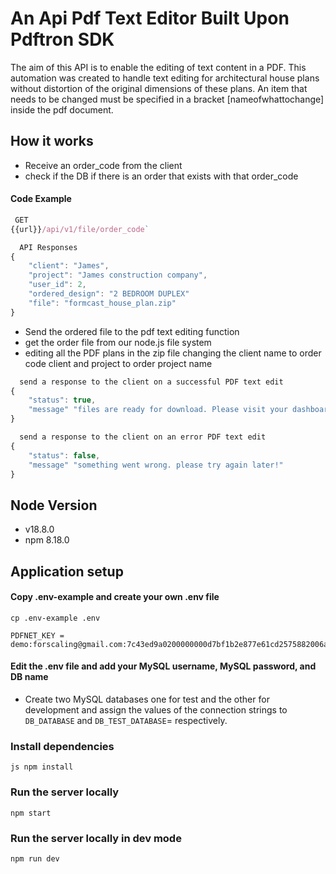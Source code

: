 # An Api Pdf Text Editor Built Upon Pdftron SDK

The aim of this API is to enable the editing of text content in a PDF. This automation was created to handle text editing for architectural house plans without distortion of the original dimensions of these plans.
An item that needs to be changed must be specified in a bracket [nameofwhattochange] inside the pdf document.


## How it works
- Receive an order_code from the client
- check if the DB if there is an order that exists with that order_code
#### Code Example
```js
 GET
{{url}}/api/v1/file/order_code`
```

```js
  API Responses 
{
    "client": "James",
    "project": "James construction company",
    "user_id": 2,
    "ordered_design": "2 BEDROOM DUPLEX"
    "file": "formcast_house_plan.zip"
}
```

- Send the ordered file to the pdf text editing function
- get the order file from our node.js file system
- editing all the PDF plans in the zip file changing the client name to order code client and project to order project name 

```js
  send a response to the client on a successful PDF text edit
{
    "status": true,
    "message" "files are ready for download. Please visit your dashboard"
}
```

```js
  send a response to the client on an error PDF text edit
{
    "status": false,
    "message" "something went wrong. please try again later!"
}
```
  

## Node Version
- v18.8.0
- npm 8.18.0

## Application setup

#### Copy .env-example and create your own .env file
```
cp .env-example .env
```
```
PDFNET_KEY = demo:forscaling@gmail.com:7c43ed9a0200000000d7bf1b2e877e61cd2575882006a6bc3b29f7afd8
```

#### Edit the .env file and add your MySQL username, MySQL password, and DB name

- Create two MySQL databases one for test and the other for development and assign the values of the connection strings to `DB_DATABASE` and `DB_TEST_DATABASE`= respectively.

### Install dependencies
```
js npm install
```

### Run the server locally
```
npm start
```

### Run the server locally in dev mode
```
npm run dev
```
